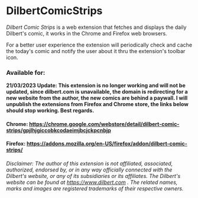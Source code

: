 # DilbertComicStrips
_Dilbert Comic Strips_ is a web extension that fetches and displays the daily Dilbert's comic, it works in the Chrome and Firefox web browsers.

For a better user experience the extension will periodically check and cache the today's comic and notify the user about it thru the extension's toolbar icon.
 
### Available for:

**21/03/2023 Update: This extension is no longer working and will not be updated, since dilbert.com is unavailable, the domain is redirecting for a new website from the author, the new comics are behind a paywall. I will unpublish the extensions from Firefox and Chrome store, the links below should stop working. Best regards.**

#### Chrome: https://chrome.google.com/webstore/detail/dilbert-comic-strips/gpjlhjgiccobkcodaeimjbcjckpcnbjp
#### Firefox: https://addons.mozilla.org/en-US/firefox/addon/dilbert-comic-strips/

###### Disclaimer: The author of this extension is not affiliated, associated, authorized, endorsed by, or in any way officially connected with the Dilbert's website, or any of its subsidiaries or its affiliates. The Dilbert's website can be found at https://www.dilbert.com . The related names, marks and images are registered trademarks of their respective owners.

